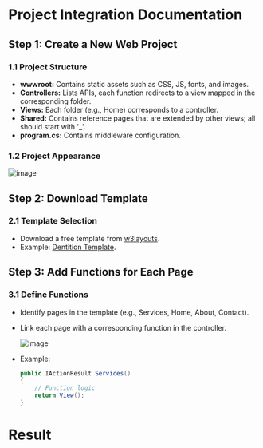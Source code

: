 # Project Integration Documentation

## Step 1: Create a New Web Project

### 1.1 Project Structure

- **wwwroot:** Contains static assets such as CSS, JS, fonts, and images.
- **Controllers:** Lists APIs, each function redirects to a view mapped in the corresponding folder.
- **Views:** Each folder (e.g., Home) corresponds to a controller.
- **Shared:** Contains reference pages that are extended by other views; all should start with '_'.
- **program.cs:** Contains middleware configuration.

### 1.2 Project Appearance

![image](https://github.com/Amir0055/IntegrationTemplate_ASP.NET-Core--MVC/assets/93008466/e7a25b01-1683-4b64-9ee6-5a3220825590)

## Step 2: Download Template

### 2.1 Template Selection

- Download a free template from [w3layouts](https://w3layouts.com/?s=website&post_type=product).
- Example: [Dentition Template](https://w3layouts.com/template/dentition-a-dental-clinic-website-template/).

## Step 3: Add Functions for Each Page

### 3.1 Define Functions

- Identify pages in the template (e.g., Services, Home, About, Contact).
- Link each page with a corresponding function in the controller.

   ![image](https://github.com/Amir0055/IntegrationTemplate_ASP.NET-Core--MVC/assets/93008466/1ff64567-53df-4638-92fd-883c7f0137a6)

- Example:

   ```csharp
   public IActionResult Services()
   {
       // Function logic
       return View();
   }
# Result



